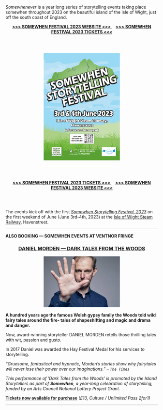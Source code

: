 *Somewhenever* is a year long series of storytelling events taking place somewhen throughout 2023 on the beautiful island of the Isle of Wight, just off the south coast of England.

<div style="text-align: center;"><strong><a href="./somewhen-festival-2023"> &gt;&gt;&gt; SOMEWHEN FESTIVAL 2023 WEBSITE &lt;&lt;&lt; </a>&nbsp;&nbsp;&nbsp; <a href="https://www.ticketsource.co.uk/somewhen-storytelling-festival"> &gt;&gt;&gt; SOMEWHEN FESTIVAL 2023 TICKETS &lt;&lt;&lt; </a></strong></div>

<br/><br/>

<div style="text-align: center;"><a href="./somewhen-festival-2023"><img width="50%" src="images/Island_Storytellers_A4_poster_2023_FINAL_compressed.png" /></a></div>

<br/><br/>

<div style="text-align: center;"><strong><a href="https://www.ticketsource.co.uk/somewhen-storytelling-festival"> &gt;&gt;&gt; SOMEWHEN FESTIVAL 2023 TICKETS &lt;&lt;&lt; </a> &nbsp;&nbsp;&nbsp; <a href="./somewhen-festival-2023"> &gt;&gt;&gt; SOMEWHEN FESTIVAL 2023 WEBSITE &lt;&lt;&lt; </a></strong></div>

<br/><br/>

The events kick off with the first [*Somewhen Storytelling Festival, 2023*](./somewhen-festival-2023) on the first weekend of June (June 3rd-4th, 2023) at the [Isle of Wight Steam Railway](https://iwsteamrailway.co.uk/), Havenstreet.

<hr/>

__ALSO BOOKING — SOMEWHEN EVENTS AT VENTNOR FRINGE__

<div style="text-align: center;"><h3><a href="https://vfringe.co.uk/events/dark-tales-from-the-woods/">DANIEL MORDEN — DARK TALES FROM THE WOODS</a></h3>
<p><a href=""><img width="50%" src="images/dan_morden_face.jpg" /></a></p></div>

__A hundred years ago the famous Welsh gypsy family the Woods told wild fairy tales around the fire- tales of shapeshifting and magic and drama and danger.__

Now, award-winning storyteller DANIEL MORDEN retells those thrilling tales with wit, passion and gusto.

In 2017 Daniel was awarded the Hay Festival Medal for his services to storytelling.

_“Gruesome, fantastical and hypnotic, Morden’s stories show why fairytales will never lose their power over our imaginations.” – `The Times`_

*This performance of 'Dark Tales from the Woods' is promoted by the Island Storytellers as part of __Somewhen__, a year-long celebration of storytelling, funded by an Arts Council National Lottery Project Grant.*

[__Tickets now available for purchase__](https://thelittleboxoffice.com/ventnorexchange/book/event/180553) *(£10, Culture / Unlimited Pass 2for1)*

<hr/>
